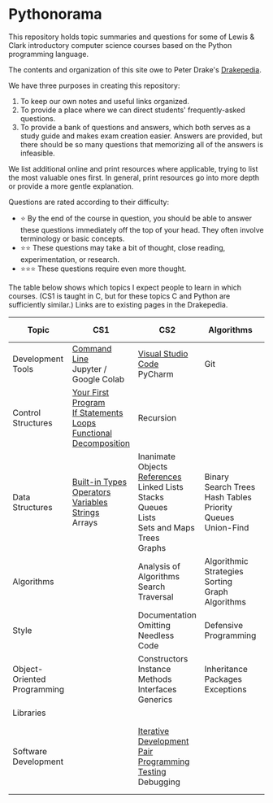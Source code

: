 # Pythonorama
This repository holds topic summaries and questions for some of Lewis \& Clark introductory computer science courses based on the Python programming language.

The contents and organization of this site owe to Peter Drake's [Drakepedia](https://github.com/PeterDrake/drakepedia/).

We have three purposes in creating this repository:
1. To keep our own notes and useful links organized.
1. To provide a place where we can direct students' frequently-asked questions.
1. To provide a bank of questions and answers, which both serves as a study guide and makes exam creation easier. Answers are provided, but there should be so many questions that memorizing all of the answers is infeasible.

We list additional online and print resources where applicable, trying to list the most valuable ones first. In general, print resources go into more depth or provide a more gentle explanation.

Questions are rated according to their difficulty:
- :star: By the end of the course in question, you should be able to answer these questions immediately off the top of your head. They often involve terminology or basic concepts.
- :star::star: These questions may take a bit of thought, close reading, experimentation, or research.
- :star::star::star: These questions require even more thought.

The table below shows which topics I expect people to learn in which courses. (CS1 is taught in C, but for these topics C and Python are sufficiently similar.) Links are to existing pages in the Drakepedia.

Topic | CS1 | CS2 | Algorithms | Software Development
-|-|-|-|-
Development Tools | [Command Line](development_tools/command_line.md)<br>Jupyter / Google Colab |[Visual Studio Code](development_tools/vs_code.md)<br>PyCharm | Git
Control<br>Structures | [Your First Program](control_structures/your_first_program.md)<br>[If Statements](control_structures/if_else.md)<br>[Loops](control_structures/loops.md)<br>[Functional Decomposition](control_structures/functional_decomposition.md) | Recursion | |
Data<br>Structures | [Built-in Types](data_structures/built_in_types.md)<br>[Operators](data_structures/operators.md)<br>[Variables](data_structures/variables.md)<br>[Strings](data_structures/strings.md)<br>Arrays | Inanimate Objects<br>[References](data_structures/references.md)<br>Linked Lists<br>Stacks<br>Queues<br>Lists<br>Sets and Maps<br>Trees<br>Graphs | Binary Search Trees<br>Hash Tables<br>Priority Queues<br>Union-Find |
Algorithms | | Analysis of Algorithms<br>Search<br>Traversal | Algorithmic Strategies<br>Sorting<br>Graph Algorithms |
Style | | Documentation<br>Omitting Needless Code | Defensive Programming |
Object-<br>Oriented Programming | | Constructors<br>Instance Methods<br>Interfaces<br>Generics | Inheritance<br>Packages<br>Exceptions | Enums<br>Inner Classes
Libraries | | | | 
Software<br>Development | | [Iterative Development](software_development/iterative_development.md)<br>[Pair Programming](software_development/pair_programming.md)<br>[Testing](software_development/testing.md)<br>Debugging | | Extreme Programming<br>Object-Oriented Design<br>Design Patterns
